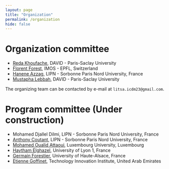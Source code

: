 ```yaml
---
layout: page
title: "Organization"
permalink: /organization
hide: false
---
```


# Organization committee

* [Reda Khoufache](https://sites.google.com/view/redakhoufache/home), DAVID - Paris-Saclay University
* [Florent Forest](https://florentfo.rest), IMOS - EPFL, Switzerland
* [Hanene Azzag](https://sites.google.com/site/haneneazzag), LIPN - Sorbonne Paris Nord University, France
* [Mustapha Lebbah](https://lipn.univ-paris13.fr/~lebbah), DAVID - Paris-Saclay University

The organizing team can be contacted by e-mail at `litsa.icdm23@gmail.com`.

# Program committee (Under construction)
* Mohamed Djallel Dilmi, LIPN - Sorbonne Paris Nord University, France
* [Anthony Coutant](https://www.linkedin.com/in/anthonycoutant/), LIPN - Sorbonne Paris Nord University, France
* [Mohamed Oualid Attaoui](https://www.researchgate.net/profile/Attaoui_Oualid), Luxembourg University, Luxembourg
* [Haytham Elghazel](https://perso.univ-lyon1.fr/haytham.elghazel/),	University of Lyon 1,	France 
* [Germain Forestier](https://germain-forestier.info/), University of	Haute-Alsace,	France
* [Etienne Goffinet](https://etiennegoffi.net/), Technology Innovation Institute, United Arab Emirates

